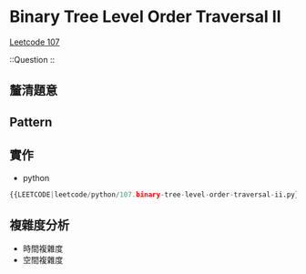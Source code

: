 # Binary Tree Level Order Traversal II

[Leetcode 107](https://leetcode.com/problems/binary-tree-level-order-traversal-ii/description/)

::Question
::

## 釐清題意

## Pattern

## 實作

- python

```python
{{LEETCODE|leetcode/python/107.binary-tree-level-order-traversal-ii.py}}
```

## 複雜度分析

- 時間複雜度
- 空間複雜度
